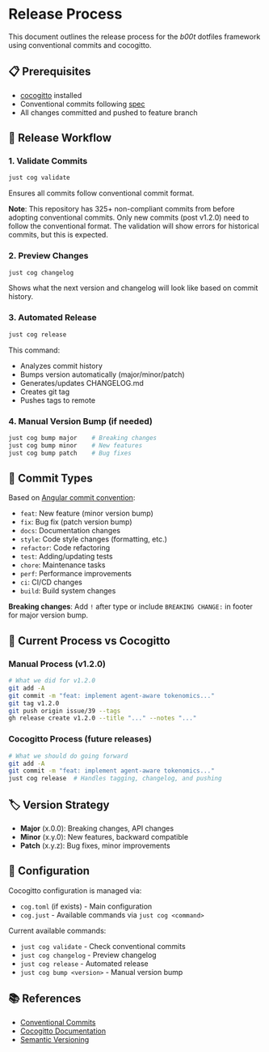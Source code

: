 # Release Process

This document outlines the release process for the _b00t_ dotfiles framework using conventional commits and cocogitto.

## 📋 Prerequisites

- [cocogitto](https://github.com/cocogitto/cocogitto) installed
- Conventional commits following [spec](https://www.conventionalcommits.org/)
- All changes committed and pushed to feature branch

## 🔄 Release Workflow

### 1. Validate Commits
```bash
just cog validate
```
Ensures all commits follow conventional commit format.

**Note**: This repository has 325+ non-compliant commits from before adopting conventional commits. Only new commits (post v1.2.0) need to follow the conventional format. The validation will show errors for historical commits, but this is expected.

### 2. Preview Changes
```bash
just cog changelog
```
Shows what the next version and changelog will look like based on commit history.

### 3. Automated Release
```bash
just cog release
```
This command:
- Analyzes commit history 
- Bumps version automatically (major/minor/patch)
- Generates/updates CHANGELOG.md
- Creates git tag
- Pushes tags to remote

### 4. Manual Version Bump (if needed)
```bash
just cog bump major    # Breaking changes
just cog bump minor    # New features  
just cog bump patch    # Bug fixes
```

## 📝 Commit Types

Based on [Angular commit convention](https://github.com/angular/angular/blob/main/CONTRIBUTING.md#commit):

- `feat`: New feature (minor version bump)
- `fix`: Bug fix (patch version bump)  
- `docs`: Documentation changes
- `style`: Code style changes (formatting, etc.)
- `refactor`: Code refactoring
- `test`: Adding/updating tests
- `chore`: Maintenance tasks
- `perf`: Performance improvements
- `ci`: CI/CD changes
- `build`: Build system changes

**Breaking changes**: Add `!` after type or include `BREAKING CHANGE:` in footer for major version bump.

## 🎯 Current Process vs Cocogitto

### Manual Process (v1.2.0)
```bash
# What we did for v1.2.0
git add -A
git commit -m "feat: implement agent-aware tokenomics..."
git tag v1.2.0
git push origin issue/39 --tags
gh release create v1.2.0 --title "..." --notes "..."
```

### Cocogitto Process (future releases)
```bash
# What we should do going forward
git add -A
git commit -m "feat: implement agent-aware tokenomics..."
just cog release  # Handles tagging, changelog, and pushing
```

## 🏷️ Version Strategy

- **Major** (x.0.0): Breaking changes, API changes
- **Minor** (x.y.0): New features, backward compatible
- **Patch** (x.y.z): Bug fixes, minor improvements

## 🔧 Configuration

Cocogitto configuration is managed via:
- `cog.toml` (if exists) - Main configuration
- `cog.just` - Available commands via `just cog <command>`

Current available commands:
- `just cog validate` - Check conventional commits
- `just cog changelog` - Preview changelog
- `just cog release` - Automated release
- `just cog bump <version>` - Manual version bump

## 📚 References

- [Conventional Commits](https://www.conventionalcommits.org/)
- [Cocogitto Documentation](https://docs.cocogitto.io/)
- [Semantic Versioning](https://semver.org/)